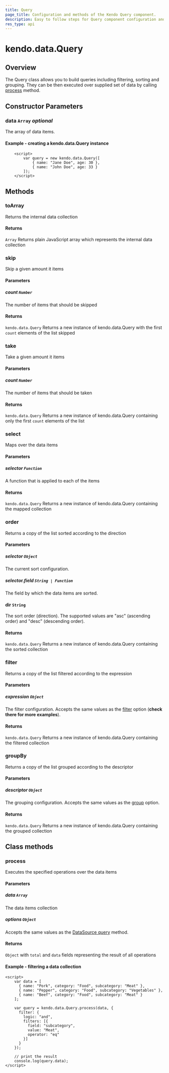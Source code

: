 ```yaml
---
title: Query
page_title: Configuration and methods of the Kendo Query component.
description: Easy to follow steps for Query component configuration and examples of supported methods.
res_type: api
---
```


# kendo.data.Query

## Overview

The Query class allows you to build queries including filtering, sorting and grouping.
They can be then executed over supplied set of data by calling [process](#process) method.

## Constructor Parameters

### data `Array` *optional*

The array of data items.

#### Example - creating a kendo.data.Query instance

```pseudo
    <script>
        var query = new kendo.data.Query([
            { name: "Jane Doe", age: 30 },
            { name: "John Doe", age: 33 }
        ]);
    </script>
```

## Methods

### toArray

Returns the internal data collection

#### Returns

`Array` Returns plain JavaScript array which represents the internal data collection

### skip

Skip a given amount it items

#### Parameters

##### count `Number`

The number of items that should be skipped

#### Returns

`kendo.data.Query` Returns a new instance of kendo.data.Query with the first `count` elements of the list skipped

### take

Take a given amount it items

#### Parameters

##### count `Number`

The number of items that should be taken

#### Returns

`kendo.data.Query` Returns a new instance of kendo.data.Query containing only the first `count` elements of the list

### select

Maps over the data items

#### Parameters

##### selector `Function`

A function that is applied to each of the items

#### Returns

`kendo.data.Query` Returns a new instance of kendo.data.Query containing the mapped collection

### order

Returns a copy of the list sorted according to the direction

#### Parameters

##### selector `Object`

The current sort configuration.

##### selector.field `String | Function`

The field by which the data items are sorted.

#### dir `String`

The sort order (direction). The supported values are "asc" (ascending order) and "desc" (descending order).

#### Returns

`kendo.data.Query` Returns a new instance of kendo.data.Query containing the sorted collection

### filter

Returns a copy of the list filtered according to the expression

#### Parameters

##### expression `Object`

The filter configuration. Accepts the same values as the [filter](/api/javascript/datasource#configuration-filter) option (**check there for more examples**).

#### Returns

`kendo.data.Query` Returns a new instance of kendo.data.Query containing the filtered collection

### groupBy

Returns a copy of the list grouped according to the descriptor

#### Parameters

##### descriptor `Object`

The grouping configuration. Accepts the same values as the [group](/api/javascript/datasource#configuration-group) option.

#### Returns

`kendo.data.Query` Returns a new instance of kendo.data.Query containing the grouped collection

## Class methods

### process

Executes the specified operations over the data items

#### Parameters

##### data `Array`

The data items collection

##### options `Object`

Accepts the same values as the [DataSource query](/api/javascript/datasource/methods/query) method.

#### Returns

`Object` with `total` and `data` fields representing the result of all operations

#### Example - filtering a data collection

    <script>
        var data = [
          { name: "Pork", category: "Food", subcategory: "Meat" },
          { name: "Pepper", category: "Food", subcategory: "Vegetables" },
          { name: "Beef", category: "Food", subcategory: "Meat" }
        ];

        var query = kendo.data.Query.process(data, {
          filter: {
            logic: "and",
            filters: [{
              field: "subcategory",
              value: "Meat",
              operator: "eq"
            }]
          }
        });

        // print the result
        console.log(query.data);
    </script>

